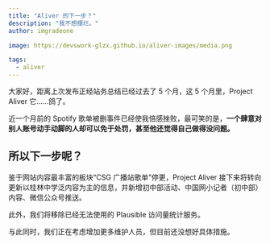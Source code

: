 ```yaml
---
title: "Aliver 的下一步？"
description: "我不想摆烂。"
author: imgradeone

image: https://devswork-glzx.github.io/aliver-images/media.png

tags:
  - aliver
---
```


大家好，距离上次发布正经站务总结已经过去了 5 个月，这 5 个月里，Project Aliver 它……鸽了。

近一个月前的 Spotify 歌单被删事件已经使我倍感挫败，最可笑的是，**一个肆意对别人账号动手动脚的人却可以免于处罚，甚至他还觉得自己做得没问题。**

## 所以下一步呢？
鉴于网站内容最丰富的板块“CSG 广播站歌单”停更，Project Aliver 接下来将转向更新以桂林中学泛内容为主的信息，并新增初中部活动、中国网小记者（初中部）内容、微信公众号推送。

此外，我们将移除已经无法使用的 Plausible 访问量统计服务。

与此同时，我们正在考虑增加更多维护人员，但目前还没想好具体措施。
